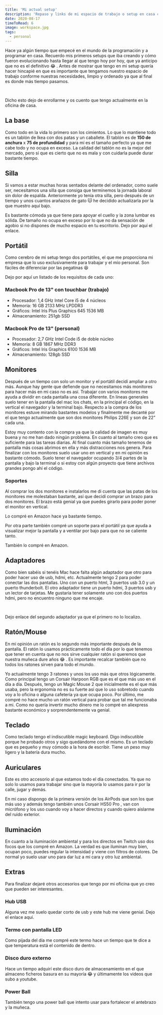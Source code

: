 ```yaml
---
title: 'Mi actual setup'
description: 'Repaso y links de mi espacio de trabajo o setup en casa como desarrollador web.'
date: 2020-08-17
timeToRead: 6
image: workspace.jpg
tags:
  - personal
---
```


<custom-image src="https://res.cloudinary.com/de5xzoviz/image/upload/v1597688488/workspace.jpg" alt="mi espacio de trabajo en casa">
</custom-image>

Hace ya algún tiempo que empecé en el mundo de la programación y a programar en casa. Recuerdo mis primeros setups que iba creando y cómo fueron evolucionando hasta llegar al que tengo hoy por hoy, que ya anticipo que no es el definitivo 😂 .
Antes de mostrar que tengo en mi setup quería hacer hincapié en que es importante que tengamos nuestro espacio de trabajo conforme nuestras necesidades, limpio y ordenado ya que al final es donde más tiempo pasamos.

<br />

Dicho esto dejo de enrollarme y os cuento que tengo actualmente en la oficina de casa.

## La base

Como todo en la vida lo primero son los cimientos. Lo que lo mantiene todo es un <the-link url="https://www.ikea.com/es/es/p/linnmon-adils-mesa-blanco-efecto-roble-tinte-blanco-blanco-s89215672/">tablón de Ikea</the-link> con <the-link url="https://www.ikea.com/es/es/p/adils-pata-blanco-90217972/">dos patas</the-link> y un <the-link url="https://www.ikea.com/es/es/p/lerberg-caballete-blanco-50165003/">caballete</the-link>. El tablón es de <b>150 de anchura</b> x <b>75 de profundidad</b> y para mí es el tamaño perfecto ya que me cabe todo y no ocupa en exceso. La calidad del tablón no es la mejor del mercado, pero sí que es cierto que no es mala y con cuidarla puede durar bastante tiempo.

<custom-image :classes="['md:w-1/2']" src="https://res.cloudinary.com/de5xzoviz/image/upload/v1597688990/mesa-escritorio.png" alt="mesa escritorio">
</custom-image>

## Silla

Si vamos a estar muchas horas sentados delante del ordenador, como suele ser, necesitamos una silla que consiga que terminemos la jornada laboral sin dolor de espalda. Anteriormente yo tenía <the-link url="https://www.pccomponentes.com/homcom-silla-de-oficina-ergonomica-de-malla-negra">otra silla</the-link>, pero después de un tiempo y unos cuantos arañazos de gato 🐱 he decidido actualizarla por la que muestro aquí bajo.

<custom-image src="https://res.cloudinary.com/de5xzoviz/image/upload/v1597689383/silla-escritorio.jpg" alt="silla escritorio">
</custom-image>

Es bastante cómoda ya que tiene para apoyar el cuello y la zona lumbar es sólida. De tamaño no ocupa en exceso por lo que no da sensación de agobio si no dispones de mucho espacio en tu escritorio. Dejo por aquí <the-link url="https://www.sklum.com/es/comprar-sillas-de-oficina/9844-silla-teill.html">el enlace</the-link>.

## Portátil

Como cerebro de mi setup tengo dos portátiles, el que me proporciona mi empresa que lo uso exclusivamente para trabajar y el mío personal. Son fáciles de diferenciar por las pegatinas 😆

<custom-image :classes="['md:w-1/2']" src="https://res.cloudinary.com/de5xzoviz/image/upload/v1597738094/portatiles.jpg" alt="portátiles macbook pro">
</custom-image>

Dejo por aquí un listado de los requisitos de cada uno:

### Macbook Pro de 13" con touchbar (trabajo)

- Procesador: 1,4 GHz Intel Core i5 de 4 núcleos
- Memoria: 16 GB 2133 MHz LPDDR3
- Gráficos: Intel Iris Plus Graphics 645 1536 MB
- Almacenamiento: 251gb SSD

### Macbook Pro de 13" (personal)

- Procesador: 2,7 GHz Intel Code i5 de doble núcleo
- Memoria: 8 GB 1867 MHz DDR3
- Gráficos: Intel Iris Graphics 6100 1536 MB
- Almacenamiento: 128gb SSD

## Monitores

Después de un tiempo con solo un monitor y el portátil decidí ampliar a otro más. Aunque hay gente que defiende que no necesitamos más monitores para hacer más en mi caso no es así. Trabajar con varios monitores me ayuda a dividir en cada pantalla una cosa diferente. En lineas generales suelo tener en la pantalla del mac los chats, en la principal el código, en la vertical el navegador y la terminal bajo. Respecto a la compra de los monitores estuve mirando bastantes modelos y finalmente me decanté por el que tengo actualmente que son dos monitores <the-link url="https://www.philips.es/c-p/226E9QSB_00/monitor-lcd">Philips 226E</the-link> y son de 22” cada una.

<custom-image :classes="['md:w-1/2']" src="https://res.cloudinary.com/de5xzoviz/image/upload/v1597732284/monitores.jpg" alt="monitores philips">
</custom-image>

Estoy muy contento con la compra ya que la calidad de imagen es muy buena y no me han dado ningún problema. En cuanto al tamaño creo que es suficiente para las tareas diarias. Al final cuanto más tamaño tenemos de pantalla más cosas abrimos en ella y más distracciones nos genera. Para finalizar con los monitores suelo usar uno en vertical y en mi opinión es bastante cómodo. Suelo tener el navegador ocupando 3/4 partes de la pantalla y bajo la terminal o si estoy con algún proyecto que tiene archivos grandes pongo ahí el código.

### Soportes

Al comprar los dos monitores e instalarlos me di cuenta que las patas de los monitores me molestaban bastante, así que decidí comprar un brazo para dos monitores. El brazo está genial ya que puedes girarlo para poder poner el monitor en vertical.

<custom-image :classes="['md:w-1/2']" src="https://res.cloudinary.com/de5xzoviz/image/upload/v1597732806/soporte-monitores.jpg" alt="soporte monitores philips">
</custom-image>

Lo compré en <the-link url="https://www.amazon.es/gp/product/B07DFGPRVC/ref=ppx_yo_dt_b_asin_title_o05_s00?ie=UTF8&psc=1">Amazon</the-link> hace ya bastante tiempo.

Por otra parte también compré un soporte para el portátil ya que ayuda a visualizar mejor la pantalla y a ventilar por bajo para que no se caliente tanto.

<custom-image :classes="['md:w-1/2']" src="https://res.cloudinary.com/de5xzoviz/image/upload/v1597733072/soporte-portatil.jpg" alt="soporte portatil">
</custom-image>

También lo compré en <the-link url="https://www.amazon.es/gp/product/B00WRDS0AU/ref=ppx_yo_dt_b_asin_title_o06_s00?ie=UTF8&psc=1">Amazon</the-link>.

## Adaptadores

Como bien sabéis si tenéis Mac hace falta algún adaptador que otro para poder hacer uso de usb, hdmi, etc. Actualmente tengo 2 para poder conectar las dos pantallas. Uno con un puerto html, 3 puertos usb 3.0 y un puerto thunderbolt. El otro adaptador tiene un puerto hdmi, 3 puertos usb y un lector de tarjetas. Me gustaría tener solamente uno con dos puertos hdmi, pero no encuentro ninguno que me encaje.

<br />

Dejo enlace del <the-link url="https://www.amazon.es/gp/product/B07RRPS5NT/ref=ppx_yo_dt_b_asin_title_o02_s00?ie=UTF8&psc=1">segundo adaptador</the-link> ya que el primero no lo localizo.

## Ratón/Mouse

En mi opinión un ratón es lo segundo más importante después de la pantalla. El ratón lo usamos prácticamente todo el día por lo que tenemos que tener en cuenta que no nos sirve cualquier ratón si queremos que nuestra muñeca dure años 😂 . Es importante recalcar también que no todos los ratones sirven para todo el mundo.

<custom-image :classes="['md:w-1/2']" src="https://res.cloudinary.com/de5xzoviz/image/upload/v1597733493/ratones.jpg" alt="ratones">
</custom-image>

Yo actualmente tengo 3 ratones y unos los uso más que otros lógicamente. Como principal tengo un <the-link url="https://www.amazon.es/gp/product/B01MQE8CJW/ref=ppx_yo_dt_b_asin_title_o07_s00?ie=UTF8&psc=1">Corsair Harpoon RGB</the-link> que es el que más uso en el día a día. Después, tengo un <the-link url="https://www.apple.com/es/shop/product/MLA02ZM/A/rat%C3%B3n-magic-mouse-2-plata">Magic Mouse 2</the-link> que inicialmente es el que más usaba, pero la ergonomía no es su fuerte así que lo uso sobretodo cuando voy a lo oficina o alguna cafetería ya que ocupa poco. Por último, me compré no hace mucho un <the-link url="https://es.aliexpress.com/item/4000250199090.html?spm=a2g0s.9042311.0.0.8e4963c085sw6D">ratón vertical</the-link> para probar que tal me funcionaba a mi. Como no quería invertir mucho dinero me lo compré en aliexpress bastante económico y sorprendentemente va genial.

## Teclado

Como teclado tengo el indiscutible <the-link url="https://www.apple.com/es/shop/product/MLA22Y/A/magic-keyboard-espa%C3%B1ol">magic keyboard</the-link>. Digo indiscutible porque he probado otros y sigo quedándome con el mismo. Es un teclado que es pequeño y muy cómodo a la hora de escribir. Tiene un peso muy ligero y la batería dura mucho.

## Auriculares

Este es otro accesorio al que estamos todo el día conectados. Ya que no solo lo usamos para trabajar sino que la mayoría lo usamos para ir por la calle, jugar y demás.

En mi caso dispongo de la primera versión de los <the-link url="https://www.apple.com/es/airpods/?afid=p238%7Cshqk335lC-dc_mtid_187079nc38483_pcrid_410219289013_pgrid_90006459242_&cid=aos-es-kwgo---slid---product-">AirPods</the-link> que son los que más uso y además tengo también unos <the-link url="https://www.amazon.es/gp/product/B07Y2MBFX9/ref=ppx_yo_dt_b_asin_title_o06_s00?ie=UTF8&psc=1">Corsair HS50 Pro</the-link> , van con micrófono y los uso cuando voy a hacer directos y cuando quiero aislarme del ruido exterior.

<custom-image :classes="['md:w-1/2']" src="https://res.cloudinary.com/de5xzoviz/image/upload/v1597734061/auriculares.jpg" alt="auriculares">
</custom-image>

## Iluminación

En cuanto a la iluminación ambiental y para los directos en Twitch uso dos focos que los compré en <the-link url="https://www.amazon.es/gp/product/B07YFY7H7J/ref=ppx_yo_dt_b_asin_title_o03_s00?ie=UTF8&psc=1">Amazon</the-link>. La verdad es que iluminan muy bien, ocupan poco, puedes regular la intensidad y viene con filtros de colores. De normal yo suelo usar uno para dar luz a mi cara y otro luz ambiental.

## Extras

Para finalizar dejaré otros accesorios que tengo por mi oficina que yo creo que pueden ser interesantes.

### Hub USB

Alguna vez me suelo quedar corto de usb y este hub me viene genial. Dejo el enlace <the-link url="https://www.amazon.es/gp/product/B00K1WU8C2/ref=ppx_yo_dt_b_asin_title_o02_s01?ie=UTF8&psc=1">aquí</the-link>.

### Termo con pantalla LED

Como pijada del día me compré <the-link url="https://www.amazon.es/gp/product/B07QPMLTVZ/ref=ppx_yo_dt_b_asin_title_o06_s00?ie=UTF8&psc=1">este termo</the-link> hace un tiempo que te dice a que temperatura está el contenido de dentro.

### Disco duro externo

Hace un tiempo adquirí <the-link url="https://www.amazon.es/gp/product/B01AJWNXAM/ref=ppx_yo_dt_b_asin_title_o09_s00?ie=UTF8&psc=1">este disco duro</the-link> de almacenamiento en el que almaceno ficheros basura en su mayoría 😂 y últimamente los videos que subo a youtube.

### Power Ball

También tengo una <the-link url="https://es.aliexpress.com/item/33023062817.html?spm=a2g0s.9042311.0.0.bb1863c02K9UYk">power ball</the-link> que intento usar para fortalecer el antebrazo y la muñeca.
